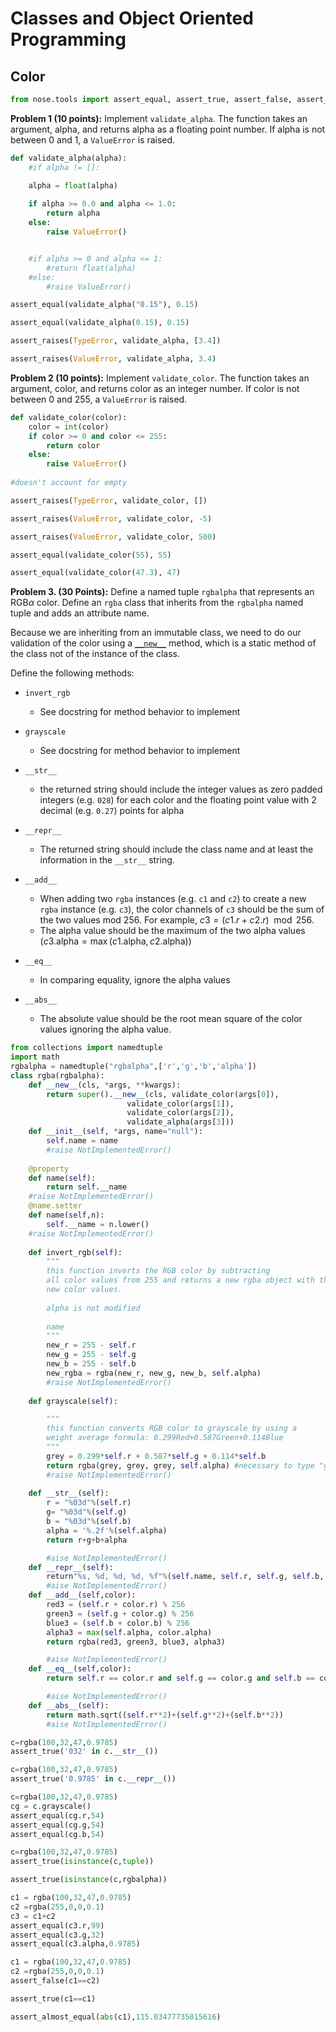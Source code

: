
# Classes and Object Oriented Programming
## Color


```python
from nose.tools import assert_equal, assert_true, assert_false, assert_raises, assert_almost_equal
```

**Problem 1 (10 points):** Implement `validate_alpha`. The function takes an argument, alpha, and returns alpha as a floating point number. If alpha is not between 0 and 1, a `ValueError` is raised.




```python
def validate_alpha(alpha):
    #if alpha != []:

    alpha = float(alpha)
    
    if alpha >= 0.0 and alpha <= 1.0:
        return alpha
    else:
        raise ValueError()


    #if alpha >= 0 and alpha <= 1:
        #return float(alpha)
    #else:
        #raise ValueError()


```


```python
assert_equal(validate_alpha("0.15"), 0.15)
```


```python
assert_equal(validate_alpha(0.15), 0.15)
```


```python
assert_raises(TypeError, validate_alpha, [3.4])
```


```python
assert_raises(ValueError, validate_alpha, 3.4)
```

**Problem 2 (10 points):** Implement `validate_color`. The function takes an argument, color, and returns color as an integer number. If color is not between 0 and 255, a `ValueError` is raised.


```python
def validate_color(color):
    color = int(color)
    if color >= 0 and color <= 255:
        return color
    else:
        raise ValueError()
    
#doesn't account for empty
```


```python
assert_raises(TypeError, validate_color, [])
```


```python
assert_raises(ValueError, validate_color, -5)
```


```python
assert_raises(ValueError, validate_color, 500)
```


```python
assert_equal(validate_color(55), 55)
```


```python
assert_equal(validate_color(47.3), 47)
```

**Problem 3. (30 Points):** Define a named tuple ``rgbalpha`` that represents an RGB$\alpha$ color. Define an `rgba` class that inherits from the ``rgbalpha`` named tuple and adds an attribute name. 

Because we are inheriting from an immutable class, we need to do our validation of the color using a [`__new__`](https://docs.python.org/3/reference/datamodel.html#object.__new__) method, which is a static method of the class not of the instance of the class.

Define the following methods:

* `invert_rgb`
    * See docstring for method behavior to implement
* `grayscale`
    * See docstring for method behavior to implement

* ``__str__``
    * the returned string should include the integer values as zero padded integers (e.g. `028`) for each color and the floating point value with 2 decimal (e.g. `0.27`) points for alpha
* ``__repr__``
    * The returned string should include the class name and at least the information in the `__str__` string. 
* ``__add__``
    * When adding two `rgba` instances (e.g. `c1` and `c2`) to create a new `rgba` instance (e.g. `c3`), the color channels of `c3`  should be the sum of the two values mod 256. For example, $c3=(c1.r+c2.r)\mod 256$.
    * The alpha value should be the maximum of the two alpha values ($c3.\text{alpha}=\max(c1.\text{alpha},c2.\text{alpha})$)
* ``__eq__``
    * In comparing equality, ignore the alpha values
* ``__abs__``
    * The absolute value should be the root mean square of the color values ignoring the alpha value.



```python
from collections import namedtuple
import math
rgbalpha = namedtuple("rgbalpha",['r','g','b','alpha'])
class rgba(rgbalpha):
    def __new__(cls, *args, **kwargs):
        return super().__new__(cls, validate_color(args[0]),
                          validate_color(args[1]),
                          validate_color(args[2]),
                          validate_alpha(args[3]))
    def __init__(self, *args, name="null"):
        self.name = name
        #raise NotImplementedError()
        
    @property
    def name(self):
        return self.__name
    #raise NotImplementedError()
    @name.setter
    def name(self,n):
        self.__name = n.lower()
    #raise NotImplementedError()
    
    def invert_rgb(self): 
        """
        this function inverts the RGB color by subtracting 
        all color values from 255 and returns a new rgba object with the 
        new color values.
        
        alpha is not modified
        
        name
        """
        new_r = 255 - self.r
        new_g = 255 - self.g
        new_b = 255 - self.b
        new_rgba = rgba(new_r, new_g, new_b, self.alpha)
        #raise NotImplementedError()
    
    def grayscale(self): 

        """
        this function converts RGB color to grayscale by using a 
        weight average formula: 0.299Red+0.587Green+0.114Blue
        """
        grey = 0.299*self.r + 0.587*self.g + 0.114*self.b 
        return rgba(grey, grey, grey, self.alpha) #necessary to type "grey" 3 times?
        #raise NotImplementedError() 
        
    def __str__(self):
        r = "%03d"%(self.r)
        g= "%03d"%(self.g)
        b = "%03d"%(self.b)
        alpha = '%.2f'%(self.alpha)
        return r+g+b+alpha

        #aise NotImplementedError()
    def __repr__(self):
        return"%s, %d, %d, %d, %f"%(self.name, self.r, self.g, self.b, self.alpha)
        #aise NotImplementedError()
    def __add__(self,color):
        red3 = (self.r + color.r) % 256
        green3 = (self.g + color.g) % 256
        blue3 = (self.b + color.b) % 256
        alpha3 = max(self.alpha, color.alpha)
        return rgba(red3, green3, blue3, alpha3)

        #aise NotImplementedError()
    def __eq__(self,color):
        return self.r == color.r and self.g == color.g and self.b == color.b

        #aise NotImplementedError()
    def __abs__(self):
        return math.sqrt((self.r**2)+(self.g**2)+(self.b**2))
        #aise NotImplementedError()
```


```python
c=rgba(100,32,47,0.9785)
assert_true('032' in c.__str__())
```


```python
c=rgba(100,32,47,0.9785)
assert_true('0.9785' in c.__repr__())
```


```python
c=rgba(100,32,47,0.9785)
cg = c.grayscale()
assert_equal(cg.r,54)
assert_equal(cg.g,54)
assert_equal(cg.b,54)
```


```python
c=rgba(100,32,47,0.9785)
assert_true(isinstance(c,tuple))
```


```python
assert_true(isinstance(c,rgbalpha))
```


```python
c1 = rgba(100,32,47,0.9785)
c2 =rgba(255,0,0,0.1)
c3 = c1+c2
assert_equal(c3.r,99)
assert_equal(c3.g,32)
assert_equal(c3.alpha,0.9785)
```


```python
c1 = rgba(100,32,47,0.9785)
c2 =rgba(255,0,0,0.1)
assert_false(c1==c2)
```


```python
assert_true(c1==c1)

```


```python
assert_almost_equal(abs(c1),115.03477735015616)
```
